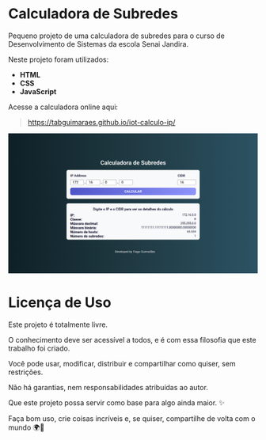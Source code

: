 # Calculadora de Subredes

Pequeno projeto de uma calculadora de subredes para o curso de Desenvolvimento de Sistemas da escola Senai Jandira.

Neste projeto foram utilizados:

- **HTML**
- **CSS**
- **JavaScript**

Acesse a calculadora online aqui:

> https://tabguimaraes.github.io/iot-calculo-ip/

![Calculadora de Subredes](readme.png)

# Licença de Uso

Este projeto é totalmente livre.

O conhecimento deve ser acessível a todos, e é com essa filosofia que este trabalho foi criado.

Você pode usar, modificar, distribuir e compartilhar como quiser, sem restrições.

Não há garantias, nem responsabilidades atribuídas ao autor.

Que este projeto possa servir como base para algo ainda maior. ✨

Faça bom uso, crie coisas incríveis e, se quiser, compartilhe de volta com o mundo 🌍💛
